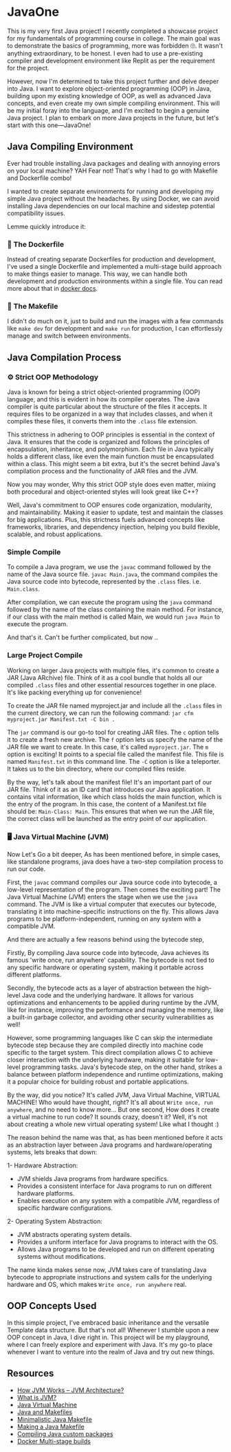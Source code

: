 # JavaOne

This is my very first Java project! I recently completed a showcase project for my fundamentals of programming course in college. The main goal was to demonstrate the basics of programming, more was forbidden 🙄. It wasn't anything extraordinary, to be honest. I even had to use a pre-existing compiler and development environment like Replit as per the requirement for the project. 

However, now I'm determined to take this project further and delve deeper into Java. I want to explore object-oriented programming (OOP) in Java, building upon my existing knowledge of OOP, as well as advanced Java concepts, and even create my own simple compiling environment. This will be my initial foray into the language, and I'm excited to begin a genuine Java project. I plan to embark on more Java projects in the future, but let's start with this one—JavaOne!


## Java Compiling Environment

Ever had trouble installing Java packages and dealing with annoying errors on your local machine? YAH Fear not! That's why I had to go with Makefile and Dockerfile combo!

I wanted to create separate environments for running and developing my simple Java project without the headaches. By using Docker, we can avoid installing Java dependencies on our local machine and sidestep potential compatibility issues.

Lemme quickly introduce it:

### 🐳 The Dockerfile
Instead of creating separate Dockerfiles for production and development, I've used a single Dockerfile and implemented a multi-stage build approach to make things easier to manage. This way, we can handle both development and production environments within a single file. You can read more about that in [docker docs](https://docs.docker.com/build/building/multi-stage/).

### 📜 The Makefile
I didn't do much on it, just to build and run the images with a few commands like ``make dev`` for development and ``make run`` for production, I can effortlessly manage and switch between environments.


## Java Compilation Process

### ⚙️ Strict OOP Methodology
Java is known for being a strict object-oriented programming (OOP) language, and this is evident in how its compiler operates. The Java compiler is quite particular about the structure of the files it accepts. It requires files to be organized in a way that includes classes, and when it compiles these files, it converts them into the ``.class`` file extension.

This strictness in adhering to OOP principles is essential in the context of Java. It ensures that the code is organized and follows the principles of encapsulation, inheritance, 
and polymorphism. Each file in Java typically holds a different class, like even the main function must be encapsulated within a class. This might seem a bit extra, but it's the secret behind Java's compilation process and the functionality of JAR files and the JVM.

Now you may wonder, Why this strict OOP style does even matter, mixing both procedural and object-oriented styles will look great like C++? 

Well, Java's commitment to OOP ensures code organization, modularity, and maintainability. Making it easier to update, test and maintain the classes for big applications. Plus, this strictness fuels advanced concepts like frameworks, libraries, and dependency injection, helping you build flexible, scalable, and robust applications.


### Simple Compile
To compile a Java program, we use the ``javac`` command followed by the name of the Java source file. ``javac Main.java``, the command compiles the Java source code into bytecode, represented by the ``.class`` files. i.e. ``Main.class``.

After compilation, we can execute the program using the ``java`` command followed by the name of the class containing the main method. For instance, if our class with the main method is called Main, we would run ``java Main`` to execute the program.

And that's it. Can't be further complicated, but now ..

### Large Project Compile
Working on larger Java projects with multiple files, it's common to create a JAR (Java ARchive) file. Think of it as a cool bundle that holds all our compiled ``.class`` files and other essential resources together in one place. It's like packing everything up for convenience!

To create the JAR file named myproject.jar and include all the ``.class`` files in the current directory, we can run the following command: `` jar cfm myproject.jar Manifest.txt -C bin . ``

The ``jar`` command is our go-to tool for creating JAR files. The ``c`` option tells it to create a fresh new archive. The ``f`` option lets us specify the name of the JAR file we want to create. In this case, it's called ``myproject.jar``. The ``m`` option is exciting! It points to a special file called the manifest file. This file is named ``Manifest.txt`` in this command line. The ``-C`` option is like a teleporter. It takes us to the bin directory, where our compiled files reside.

By the way, let's talk about the manifest file! It's an important part of our JAR file. Think of it as an ID card that introduces our Java application. It contains vital information, like which class holds the main function, which is the entry of the program. In this case, the content of a Manifest.txt file should be: ``Main-Class: Main``. This ensures that when we run the JAR file, the correct class will be launched as the entry point of our application.

### 🖥️ Java Virtual Machine (JVM)
Now Let's Go a bit deeper, As has been mentioned before, in simple cases, like standalone programs, java does have a two-step compilation process to run our code. 

First, the ``javac`` command compiles our Java source code into bytecode, a low-level representation of the program. Then comes the exciting part! The Java Virtual Machine (JVM) enters the stage when we use the ``java`` command. The JVM is like a virtual computer that executes our bytecode, translating it into machine-specific instructions on the fly. This allows Java programs to be platform-independent, running on any system with a compatible JVM. 

And there are actually a few reasons behind using the bytecode step, 

Firstly, By compiling Java source code into bytecode, Java achieves its famous 'write once, run anywhere' capability. The bytecode is not tied to any specific hardware or operating system, making it portable across different platforms. 

Secondly, the bytecode acts as a layer of abstraction between the high-level Java code and the underlying hardware. It allows for various optimizations and enhancements to be applied during runtime by the JVM, like for instance, improving the performance and managing the memory, like a built-in garbage collector, and avoiding other security vulnerabilities as well!

However, some programming languages like C can skip the intermediate bytecode step because they are compiled directly into machine code specific to the target system. This direct compilation allows C to achieve closer interaction with the underlying hardware, making it suitable for low-level programming tasks. Java's bytecode step, on the other hand, strikes a balance between platform independence and runtime optimizations, making it a popular choice for building robust and portable applications.

By the way, did you notice? It's called JVM, Java Virtual Machine, VIRTUAL MACHINE! Who would have thought, right? It's all about  ``Write once, run anywhere``, and no need to know more... But one second, How does it create a virtual machine to run code? It sounds crazy, doesn't it? Well, it's not about creating a whole new virtual operating system! Like what I thought :) 

The reason behind the name was that, as has been mentioned before it acts as an abstraction layer between Java programs and hardware/operating systems, lets breaks that down:

1- Hardware Abstraction:
- JVM shields Java programs from hardware specifics.
- Provides a consistent interface for Java programs to run on different hardware platforms.
- Enables execution on any system with a compatible JVM, regardless of specific hardware configurations.

2- Operating System Abstraction:
- JVM abstracts operating system details.
- Provides a uniform interface for Java programs to interact with the OS.
- Allows Java programs to be developed and run on different operating systems without modifications.

The name kinda makes sense now, JVM takes care of translating Java bytecode to appropriate instructions and system calls for the underlying hardware and OS, which makes ``Write once, run anywhere`` real. 


## OOP Concepts Used
In this simple project, I've embraced basic inheritance and the versatile Template data structure. But that's not all! Whenever I stumble upon a new OOP concept in Java, I dive right in. This project will be my playground, where I can freely explore and experiment with Java. It's my go-to place whenever I want to venture into the realm of Java and try out new things.


## Resources
- [How JVM Works – JVM Architecture?](https://www.geeksforgeeks.org/jvm-works-jvm-architecture/)
- [What is JVM?](https://www.infoworld.com/article/3272244/what-is-the-jvm-introducing-the-java-virtual-machine.html#:~:text=The%20JVM%20is%20a%20virtual,your%20program%20is%20running%20on.)
- [Java Virtual Machine](https://www.w3schools.in/java/java-virtual-machine)
- [Java and Makefiles](https://www.cs.swarthmore.edu/~newhall/unixhelp/javamakefiles.html)
- [Minimalistic Java Makefile](https://gist.github.com/the-mikedavis/23a4c0fc4e2338c5535c3b2245257c83)
- [Making a Java Makefile](https://stackoverflow.com/questions/29184999/making-a-java-makefile)
- [Compiling Java custom packages](https://www.webucator.com/article/how-to-compile-packages-in-java/)
- [Docker Multi-stage builds](https://docs.docker.com/build/building/multi-stage/)




